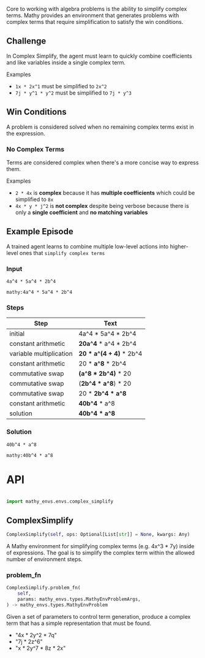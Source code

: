Core to working with algebra problems is the ability to simplify complex terms. Mathy provides an environment that generates problems with complex terms that require simplification to satisfy the win conditions.

## Challenge

In Complex Simplify, the agent must learn to quickly combine coefficients and like variables inside a single complex term.

Examples

- `1x * 2x^1` must be simplified to `2x^2`
- `7j * y^1 * y^2` must be simplified to `7j * y^3`

## Win Conditions

A problem is considered solved when no remaining complex terms exist in the expression.

### No Complex Terms

Terms are considered complex when there's a more concise way to express them.

Examples

- `2 * 4x` is **complex** because it has **multiple coefficients** which could be simplified to `8x`
- `4x * y * j^2` is **not complex** despite being verbose because there is only a **single coefficient** and **no matching variables**

## Example Episode

A trained agent learns to combine multiple low-level actions into higher-level ones that `simplify complex terms`

### Input

`4a^4 * 5a^4 * 2b^4`

`mathy:4a^4 * 5a^4 * 2b^4`

### Steps

| Step                    | Text                        |
| ----------------------- | --------------------------- |
| initial                 | 4a^4 \* 5a^4 \* 2b^4        |
| constant arithmetic     | **20a^4** \* a^4 \* 2b^4    |
| variable multiplication | **20 \* a^(4 + 4)** \* 2b^4 |
| constant arithmetic     | 20 \* **a^8** \* 2b^4       |
| commutative swap        | **(a^8 \* 2b^4)** \* 20     |
| commutative swap        | (**2b^4 \* a^8**) \* 20     |
| commutative swap        | 20 \* **2b^4 \* a^8**       |
| constant arithmetic     | **40b^4** \* a^8            |
| solution                | **40b^4 \* a^8**            |

### Solution

`40b^4 * a^8`

`mathy:40b^4 * a^8`

# API

```python

import mathy_envs.envs.complex_simplify
```


## ComplexSimplify
```python
ComplexSimplify(self, ops: Optional[List[str]] = None, kwargs: Any)
```
A Mathy environment for simplifying complex terms (e.g. 4x^3 * 7y) inside of
expressions. The goal is to simplify the complex term within the allowed number
of environment steps.

### problem_fn
```python
ComplexSimplify.problem_fn(
    self, 
    params: mathy_envs.types.MathyEnvProblemArgs, 
) -> mathy_envs.types.MathyEnvProblem
```
Given a set of parameters to control term generation, produce
a complex term that has a simple representation that must be found.
- "4x * 2y^2 * 7q"
- "7j * 2z^6"
- "x * 2y^7 * 8z * 2x"


